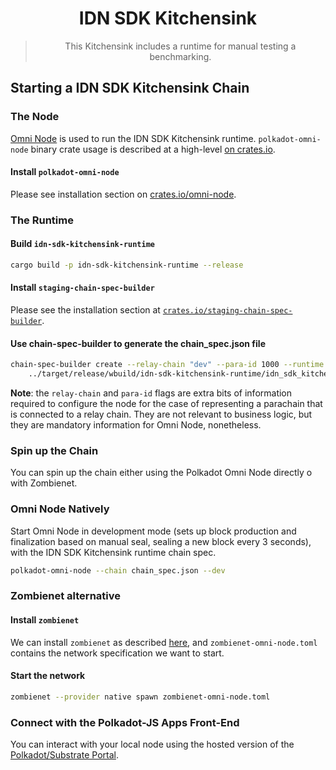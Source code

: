 <div align="center">

# IDN SDK Kitchensink

> This Kitchensink includes a runtime for manual testing a benchmarking.

</div>

## Starting a IDN SDK Kitchensink Chain

### The Node

[Omni Node](https://paritytech.github.io/polkadot-sdk/master/polkadot_sdk_docs/reference_docs/omni_node/index.html) is used to run the IDN SDK Kitchensink runtime. `polkadot-omni-node` binary crate usage is described at a high-level
[on crates.io](https://crates.io/crates/polkadot-omni-node).

#### Install `polkadot-omni-node`

Please see installation section on [crates.io/omni-node](https://crates.io/crates/polkadot-omni-node).

### The Runtime

#### Build `idn-sdk-kitchensink-runtime`

```sh
cargo build -p idn-sdk-kitchensink-runtime --release
```

#### Install `staging-chain-spec-builder`

Please see the installation section at [`crates.io/staging-chain-spec-builder`](https://crates.io/crates/staging-chain-spec-builder).

#### Use chain-spec-builder to generate the chain_spec.json file

```sh
chain-spec-builder create --relay-chain "dev" --para-id 1000 --runtime \
    ../target/release/wbuild/idn-sdk-kitchensink-runtime/idn_sdk_kitchensink_runtime.wasm named-preset development
```

**Note**: the `relay-chain` and `para-id` flags are extra bits of information required to
configure the node for the case of representing a parachain that is connected to a relay chain.
They are not relevant to business logic, but they are mandatory information for
Omni Node, nonetheless.

### Spin up the Chain

You can spin up the chain either using the Polkadot Omni Node directly o with Zombienet.

### Omni Node Natively

Start Omni Node in development mode (sets up block production and finalization based on manual seal,
sealing a new block every 3 seconds), with the IDN SDK Kitchensink runtime chain spec.

```sh
polkadot-omni-node --chain chain_spec.json --dev
```

### Zombienet alternative

#### Install `zombienet`

We can install `zombienet` as described [here](https://paritytech.github.io/zombienet/install.html#installation),
and `zombienet-omni-node.toml` contains the network specification we want to start.

#### Start the network

```sh
zombienet --provider native spawn zombienet-omni-node.toml
```

### Connect with the Polkadot-JS Apps Front-End

You can interact with your local node using the hosted version of the [Polkadot/Substrate Portal](https://polkadot.js.org/apps/#/explorer?rpc=ws://localhost:9944).
